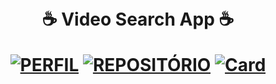 <h1 align="center">
 <br> ☕ Video Search App ☕ 



[![PERFIL](https://img.shields.io/badge/perfil%20-%23323330.svg?&style=for-the-badge&logo=perfil&logoColor=black&color=FF0080)](https://github.com/ElizabethYasmin)
[![REPOSITÓRIO](https://img.shields.io/badge/repositório%20-%23323330.svg?&style=for-the-badge&logo=repositório&logoColor=black&color=8000FF)](https://github.com/ElizabethYasmin/EDA)
[![Card](https://img.shields.io/badge/GOOGLE%20CLOUD%20-%23323330.svg?&style=for-the-badge&logo=cards%20estrelas&logoColor=black&color=FFB800)](https://console.cloud.google.com/)

</h1>